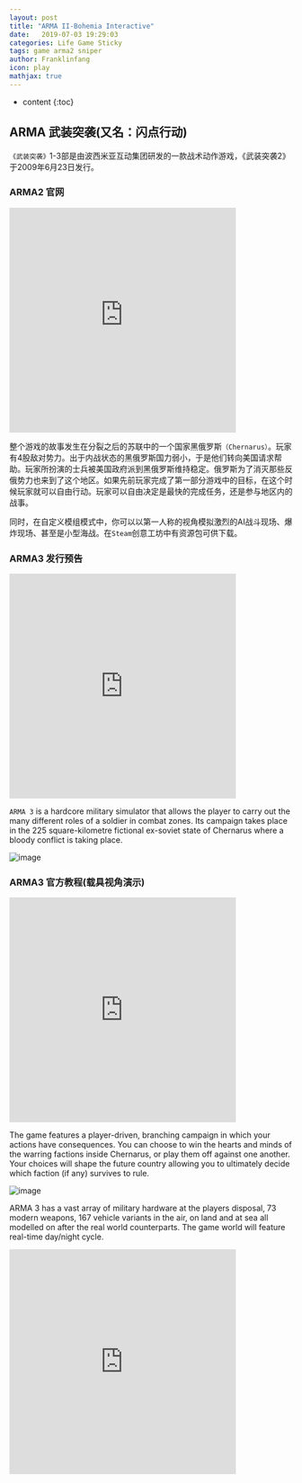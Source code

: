 ```yaml
---
layout: post
title: "ARMA II-Bohemia Interactive"
date:   2019-07-03 19:29:03
categories: Life Game Sticky
tags: game arma2 sniper
author: Franklinfang
icon: play
mathjax: true
---
```


* content
{:toc}

## ARMA 武装突袭(又名：闪点行动)

`《武装突袭》`1-3部是由波西米亚互动集团研发的一款战术动作游戏，《武装突袭2》于2009年6月23日发行。

### ARMA2 官网

<iframe src="http://www.arma2.com?s=1" style="border: 0;height:400px;width: 80%;overflow: hidden;" frameBorder="0"></iframe>


整个游戏的故事发生在分裂之后的苏联中的一个国家黑俄罗斯`（Chernarus）`。玩家有4股敌对势力。出于内战状态的黑俄罗斯国力弱小，于是他们转向美国请求帮助。玩家所扮演的士兵被美国政府派到黑俄罗斯维持稳定。俄罗斯为了消灭那些反俄势力也来到了这个地区。如果先前玩家完成了第一部分游戏中的目标，在这个时候玩家就可以自由行动。玩家可以自由决定是最快的完成任务，还是参与地区内的战事。


同时，在自定义模组模式中，你可以以第一人称的视角模拟激烈的AI战斗现场、爆炸现场、甚至是小型海战。在`Steam`创意工坊中有资源包可供下载。

### ARMA3 发行预告

<iframe frameborder="0" height="400px" width="80%" src="https://v.qq.com/txp/iframe/player.html?vid=o0805l87byx" allowFullScreen="true"></iframe>


`ARMA 3` is a hardcore military simulator that allows the player to carry out the many different roles of a soldier in combat zones. Its campaign takes place in the 225 square-kilometre fictional ex-soviet state of Chernarus where a bloody conflict is taking place.

![image](https://user-images.githubusercontent.com/29160332/60622900-f4321180-9e13-11e9-8e29-288ca6ca5833.png)

### ARMA3 官方教程(载具视角演示)

<iframe frameborder="0" height="400px" width="80%" src="https://v.qq.com/txp/iframe/player.html?vid=f0180vj7xwc" allowFullScreen="true"></iframe>

The game features a player-driven, branching campaign in which your actions have consequences. You can choose to win the hearts and minds of the warring factions inside Chernarus, or play them off against one another. Your choices will shape the future country allowing you to ultimately decide which faction (if any) survives to rule.

![image](https://user-images.githubusercontent.com/29160332/60622962-1b88de80-9e14-11e9-840d-ec1ead799517.png)


ARMA 3 has a vast array of military hardware at the players disposal, 73 modern weapons, 167 vehicle variants in the air, on land and at sea all modelled on after the real world counterparts. The game world will feature real-time day/night cycle.

<iframe frameborder="0" height="400px" width="80%" src="https://v.qq.com/txp/iframe/player.html?vid=u0153iw3ny5" allowFullScreen="true"></iframe>